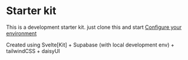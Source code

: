 # Starter kit

This is a development starter kit. just clone this and start [Configure your environment](md/env-configuration.md)

Created using Svelte[Kit] + Supabase (with local development env) + tailwindCSS + daisyUI
